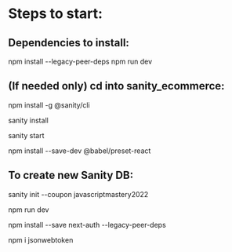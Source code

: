 # Steps to start:

## Dependencies to install:

npm install --legacy-peer-deps
npm run dev

## (If needed only) cd into sanity_ecommerce:

npm install -g @sanity/cli

sanity install

sanity start

npm install --save-dev @babel/preset-react

## To create new Sanity DB:

sanity init --coupon javascriptmastery2022

npm run dev

npm install --save next-auth --legacy-peer-deps

npm i jsonwebtoken

